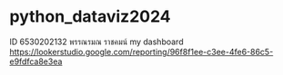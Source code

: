 # python_dataviz2024
ID 6530202132 พรรณรมณ ราชคมน์
my dashboard https://lookerstudio.google.com/reporting/96f8f1ee-c3ee-4fe6-86c5-e9fdfca8e3ea
